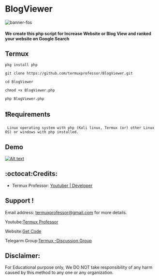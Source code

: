 # BlogViewer
![banner-fos](https://1.bp.blogspot.com/-D7E6AaSLFUY/XyVEyOaYjMI/AAAAAAAAAN4/3i7lmjxjp_ghjnjs-fQcLG7z3GwmPWfWQCLcBGAsYHQ/s861/Screenshot_20200801_160126.jpg)
 #### We create this php script for Increase Website or Blog View and ranked your website on Google Search
 
 ## Termux 
    pkg install php
    
    git clone https://github.com/termuxprofessor/BlogViewer.git
    
    cd BlogViewer
    
    chmod +x BlogViewer.php
    
    php BlogViewer.php
    
## :heavy_exclamation_mark:Requirements
     Linux operating system with php (Kali linux, Termux (or) other Linux OS) or windows with php installed.
       
## Demo
 [![Alt text](https://1.bp.blogspot.com/-rdi8kcWM5bw/XyVHSyYx0KI/AAAAAAAAAOE/G5y9xvtgEhwmjJ6niVUWSQ4-VMmnMaORwCLcBGAsYHQ/s2048/Picture_20200719_155149686.jpg)](https://youtu.be/vVOadS6ercM)
  
 ## :octocat:Credits:
* Termux Professor: [Youtuber | Developer](https://www.youtube.com/c/TermuxProfessor)

 ## Support !
  Email address: termuxprofessor@gmail.com  for more details.

  Youtube:[Termux Professor](https://www.youtube.com/c/TermuxProfessorYT)

  Website:[Get Code](https://www.getredeemcode.com)

  Telegarm Group:[Termux -Discussion Group](https://t.me/termuxqueenyt)


## Disclaimer: 
 For Educational purpose only, We DO NOT take responsibility of any harm caused by this method to any one or any organization.
